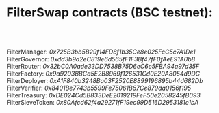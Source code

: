 <h1>FilterSwap contracts (BSC testnet):</h1><br><br>

FilterManager: <i>0x725B3bb5B29f14FD8f1b35Ce8e025FcC5c7A1De1</i><br>
FilterGovernor: <i>0xdd3b9d2eC819e6d565fF1F3Bf47fF0fAeE91A0b8</i><br>
FilterRouter: <i>0x32bC0A0ade33DD7538B75D6eC6e5FBA94a97d35F</i><br>
FilterFactory: <i>0x9a9203BBCa5E2B8969f126531Cd0E20A8054d9DC</i><br>
FilterDeployer: <i>0xA1F840b3248Ba03F2520E8899196895b44d682Db</i><br>
FilterVerifier: <i>0x8401Be7743b5599Fe75061B67Ce879da0156f195</i><br>
FilterTreasury: <i>0xDE024Cd5B833DeE2019219FeF50e2058245fB093</i><br>
FilterSieveToken: <i>0x80Afcd62f4a29271fF19ec99D516D2953181e1bA</i><br>
